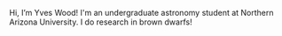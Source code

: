 Hi, I’m Yves Wood! I'm an undergraduate astronomy student at Northern Arizona University. I do research in brown dwarfs!
